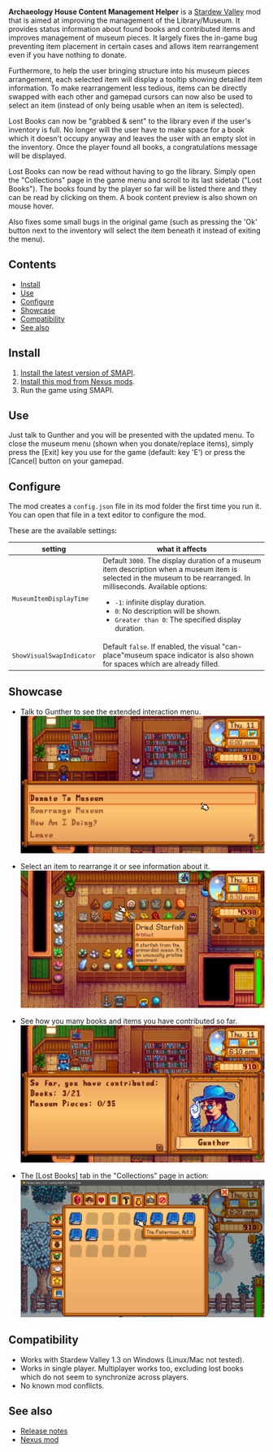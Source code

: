 **Archaeology House Content Management Helper** is a [Stardew Valley](http://stardewvalley.net/) mod that is aimed at improving 
the management of the Library/Museum. It provides status information about found books and contributed items and improves 
management of museum pieces. It largely fixes the in-game bug preventing item placement in certain cases and allows 
item rearrangement even if you have nothing to donate. 

Furthermore, to help the user bringing structure into his museum pieces arrangement, each selected item will display a tooltip 
showing detailed item information. To make rearrangement less tedious, items can be directly swapped with each other and 
gamepad cursors can now also be used to select an item (instead of only being usable when an item is selected). 

Lost Books can now be "grabbed & sent" to the library even if the user's inventory is full. No longer will the user have to make space for a book which it doesn't occupy anyway and leaves the user with an empty slot in the inventory. Once the player found all books, a congratulations message will be displayed.

Lost Books can now be read without having to go the library. Simply open the "Collections" page in the game menu and scroll to its last sidetab ("Lost Books"). The books found by the player so far will be listed there and they can be read by clicking on them. A book content preview is also shown on mouse hover.

Also fixes some small bugs in the original game (such as pressing the 'Ok' button next to the inventory will select the item 
beneath it instead of exiting the menu).

## Contents
* [Install](#install)
* [Use](#use)
* [Configure](#configure)
* [Showcase](#showcase)
* [Compatibility](#compatibility)
* [See also](#see-also)

## Install
1. [Install the latest version of SMAPI](https://smapi.io/).
2. [Install this mod from Nexus mods](http://www.nexusmods.com/stardewvalley/mods/2804/).
3. Run the game using SMAPI.

## Use
Just talk to Gunther and you will be presented with the updated menu. 
To close the museum menu (shown when you donate/replace items), simply press the [Exit] key you use for the game 
(default: key 'E') or press the [Cancel] button on your gamepad.

## Configure
The mod creates a `config.json` file in its mod folder the first time you run it. You can open that
file in a text editor to configure the mod.

These are the available settings:

| setting           | what it affects
| ----------------- | -------------------
| `MuseumItemDisplayTime` | Default `3000`. The display duration of a museum item description when a museum item is selected in the museum to be rearranged. In milliseconds. Available options:<ul><li>`-1`: infinite display duration.</li><li>`0`: No description will be shown.</li><li>`Greater than 0`: The specified display duration.</li></ul>
| `ShowVisualSwapIndicator` | Default `false`. If enabled, the visual "can-place"museum space indicator is also shown for spaces which are already filled.

## Showcase
* Talk to Gunther to see the extended interaction menu.
  ![](screenshots/libraryMuseum-interaction-menu.png)

* Select an item to rearrange it or see information about it.
  ![](screenshots/selecting-a-museum-item.png)

* See how you many books and items you have contributed so far.
  ![](screenshots/contributed-items-status.png)
  
* The [Lost Books] tab in the "Collections" page in action:
  ![](screenshots/collectionsPage-lostBooks-tab.png)

## Compatibility
* Works with Stardew Valley 1.3 on Windows (Linux/Mac not tested).
* Works in single player. Multiplayer works too, excluding lost books which do not seem to synchronize across players.
* No known mod conflicts.

## See also
* [Release notes](release-notes.md)
* [Nexus mod](http://www.nexusmods.com/stardewvalley/mods/2804)
